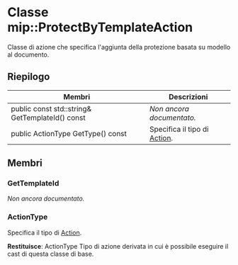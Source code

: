 # <a name="class-mipprotectbytemplateaction"></a>Classe mip::ProtectByTemplateAction 
Classe di azione che specifica l'aggiunta della protezione basata su modello al documento.
  
## <a name="summary"></a>Riepilogo
 Membri                        | Descrizioni                                
--------------------------------|---------------------------------------------
 public const std::string& GetTemplateId() const  | _Non ancora documentato._
 public ActionType GetType() const  |  Specifica il tipo di [Action](class_mip_action.md).
  
## <a name="members"></a>Membri
  
### <a name="gettemplateid"></a>GetTemplateId
_Non ancora documentato._

  
### <a name="actiontype"></a>ActionType
Specifica il tipo di [Action](class_mip_action.md).

  
**Restituisce**: ActionType Tipo di azione derivata in cui è possibile eseguire il cast di questa classe di base.
